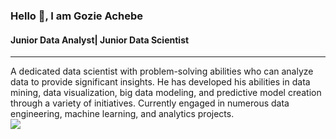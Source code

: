 ### Hello 👋, I am Gozie Achebe

<h4>Junior Data Analyst| Junior Data Scientist</h4><hr>

A dedicated data scientist with problem-solving abilities who can analyze data to provide significant insights. He has developed his abilities in data mining, data visualization, big data modeling, and predictive model creation through a variety of initiatives. Currently engaged in numerous data engineering, machine learning, and analytics projects.<br>
<img src="https://www.pexels.com/photo/person-holding-chart-and-bar-graph-669612, width=100%">

<!--
**bispope/bispope** is a ✨ _special_ ✨ repository because its `README.md` (this file) appears on your GitHub profile.

Here are some ideas to get you started:

- 🔭 I’m currently working on ...
- 🌱 I’m currently learning ...
- 👯 I’m looking to collaborate on ...
- 🤔 I’m looking for help with ...
- 💬 Ask me about ...
- 📫 How to reach me: ...
- 😄 Pronouns: ...
- ⚡ Fun fact: ...
-->
